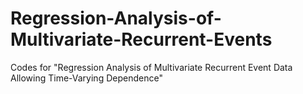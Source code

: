 # Regression-Analysis-of-Multivariate-Recurrent-Events
Codes for "Regression Analysis of Multivariate Recurrent Event Data Allowing Time-Varying Dependence"
